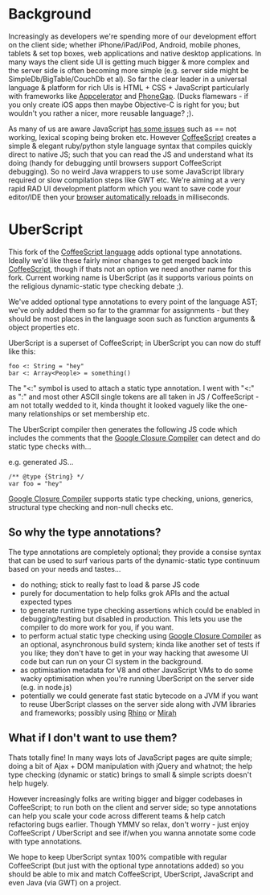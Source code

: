 Background
==========

Increasingly as developers we're spending more of our development effort on the client side; whether iPhone/iPad/iPod, Android, mobile phones, tablets & set top boxes, web applications and native desktop applications. In many ways the client side UI is getting much bigger & more complex and the server side is often becoming more simple (e.g. server side might be SimpleDb/BigTable/CouchDb et al). So far the clear leader in a universal language & platform for rich UIs is HTML + CSS + JavaScript particularly with frameworks like [Appcelerator](http://www.appcelerator.com/) and [PhoneGap](http://www.phonegap.com/). (Ducks flamewars - if you only create iOS apps then maybe Objective-C is right for you; but wouldn't you rather a nicer, more reusable language? ;).

As many of us are aware JavaScript [has some issues](http://oreilly.com/catalog/9780596517748) such as == not working, lexical scoping being broken etc. However [CoffeeScript](http://jashkenas.github.com/coffee-script/) creates a simple & elegant ruby/python style language syntax that compiles quickly direct to native JS; such that you can read the JS and understand what its doing (handy for debugging until browsers support CoffeeScript debugging). So no weird Java wrappers to use some JavaScript library required or slow compilation steps like GWT etc. We're aiming at a very rapid RAD UI development platform which you want to save code your editor/IDE then your [browser automatically reloads ](http://blog.envylabs.com/2010/07/livereload-screencast/) in milliseconds. 


UberScript
==========
 
This fork of the [CoffeeScript language](http://jashkenas.github.com/coffee-script/) adds optional type annotations.  Ideally we'd like these fairly minor changes to get merged back into  [CoffeeScript](http://jashkenas.github.com/coffee-script/), though if thats not an option we need another name for this fork. Current working name is UberScript (as it supports various points on the religious dynamic-static type checking debate ;).

We've added optional type annotations to every point of the language AST; we've only added them so far to the grammar for assignments - but they should be most places in the language soon such as function arguments & object properties etc.

UberScript is a superset of CoffeeScript; in UberScript you can now do stuff like this:

    foo <: String = "hey"
    bar <: Array<People> = something()
    
The "<:" symbol is used to attach a static type annotation. I went with "<:" as ":" and most other ASCII single tokens are all taken in JS / CoffeeScript - am not totally wedded to it, kinda thought it looked vaguely like the one-many relationships or set membership etc.

The UberScript compiler then generates the following JS code which includes the comments that the [Google Closure Compiler](http://code.google.com/closure/compiler/docs/js-for-compiler.html#types) can detect and do static type checks with...

e.g. generated JS...

    /** @type {String} */
    var foo = "hey"

[Google Closure Compiler](http://code.google.com/closure/compiler/docs/js-for-compiler.html#types) supports static type checking, unions, generics, structural type checking and non-null checks etc.


So why the type annotations?
----------------------------

The type annotations are completely optional; they provide a consise syntax that can be used to surf various parts of the dynamic-static type continuum based on your needs and tastes...

* do nothing; stick to really fast to load & parse JS code
* purely for documentation to help folks grok APIs and the actual expected types
* to generate runtime type checking assertions which could be enabled in debugging/testing but disabled in production. This lets you use the compiler to do more work for you, if you want.
* to perform actual static type checking using [Google Closure Compiler](http://code.google.com/closure/compiler/docs/js-for-compiler.html#types) as an optional, asynchronous build system; kinda like another set of tests if you like; they don't have to get in your way hacking that awesome UI code but can run on your CI system in the background.
* as optimisation metadata for V8 and other JavaScript VMs to do some wacky optimisation when you're running UberScript on the server side (e.g. in node.js)
* potentially we could generate fast static bytecode on a JVM if you want to reuse UberScript classes on the server side along with JVM libraries and frameworks; possibly using [Rhino](http://www.mozilla.org/rhino/) or [Mirah](http://www.mirah.org/)


What if I don't want to use them?
---------------------------------

Thats totally fine! In many ways lots of JavaScript pages are quite simple; doing a bit of Ajax + DOM manipulation with jQuery and whatnot; the help type checking (dynamic or static) brings to small & simple scripts doesn't help hugely. 

However increasingly folks are writing bigger and bigger codebases in CoffeeScript; to run both on the client and server side; so type annotations can help you scale your code across different teams & help catch refactoring bugs earlier. Though YMMV so relax, don't worry - just enjoy CoffeeScript / UberScript and see if/when you wanna annotate some code with type annotations.

We hope to keep UberScript syntax 100% compatible with regular CoffeeScript (but just with the optional type annotations added) so you should be able to mix and match CoffeeScript, UberScript, JavaScript and even Java (via GWT) on a project.


